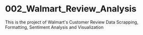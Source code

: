 # 002_Walmart_Review_Analysis
 This is the project of Walmart's Customer Review Data Scrapping, Formatting, Sentiment Analysis and Visualization
